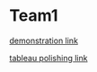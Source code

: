 # Team1

[demonstration link](https://drive.google.com/file/d/1qtg6BhGqnH4fLTsgpOF6MoYORcoqwuWK/view?usp=drivesdk)




[tableau polishing link](https://public.tableau.com/app/profile/ashwitha.r/vizzeshttps://public.tableau.com/app/profile/ashwitha.r/vizzes)
